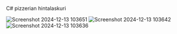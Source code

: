 C# pizzerian hintalaskuri

![Screenshot 2024-12-13 103651](https://github.com/user-attachments/assets/fe057881-35af-4813-afb3-3fa47e13d85f)
![Screenshot 2024-12-13 103642](https://github.com/user-attachments/assets/c2f660b4-e20a-4144-a43b-af48dedf8249)
![Screenshot 2024-12-13 103636](https://github.com/user-attachments/assets/2d46f03d-6f64-49f0-9ab0-2911c8e953b6)

